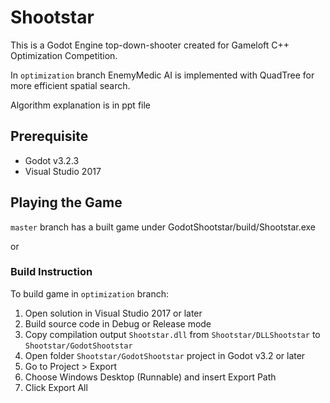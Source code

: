 # Shootstar
This is a Godot Engine top-down-shooter created for Gameloft C++ Optimization Competition.

In `optimization` branch EnemyMedic AI is implemented with QuadTree for more efficient spatial search.

Algorithm explanation is in ppt file

## Prerequisite
- Godot v3.2.3
- Visual Studio 2017

## Playing the Game
`master` branch has a built game under GodotShootstar/build/Shootstar.exe

or

### Build Instruction
To build game in `optimization` branch:

1. Open solution in Visual Studio 2017 or later
2. Build source code in Debug or Release mode
3. Copy compilation output `Shootstar.dll` from `Shootstar/DLLShootstar` to `Shootstar/GodotShootstar`
4. Open folder `Shootstar/GodotShootstar` project in Godot v3.2 or later
5. Go to Project > Export
6. Choose Windows Desktop (Runnable) and insert Export Path
7. Click Export All



